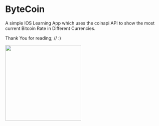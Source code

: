 # ByteCoin

A simple IOS Learning App which uses the coinapi API to show the most current Bitcoin Rate in Different Currencies.

Thank You for reading;  // :)



<img width="242" src="https://user-images.githubusercontent.com/46162359/209044772-a390e595-bb93-4a3d-a8e9-021bcc780e4a.gif">








































